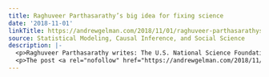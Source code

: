 ```yaml
---
title: Raghuveer Parthasarathy’s big idea for fixing science
date: '2018-11-01'
linkTitle: https://andrewgelman.com/2018/11/01/raghuveer-parthasarathys-big-idea-for-fixing-science/
source: Statistical Modeling, Causal Inference, and Social Science
description: |-
  <p>Raghuveer Parthasarathy writes: The U.S. National Science Foundation ran an interesting call for proposals recently called the “Idea Machine,” aiming to gather “Big Ideas” to shape the future of research. It was open not just to scientists, but to anyone interested in potentially identifying grand challenges and new directions. He continues: (i) There are non-obvious, [&#8230;]</p>
  <p>The post <a rel="nofollow" href="https://andrewgelman.com/2018/11/01/raghuveer-parthasarathys-big-idea-for-fi
---
```

